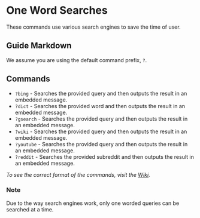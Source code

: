 # One Word Searches
These commands use various search engines to save the time of user.

## Guide Markdown
We assume you are using the default command prefix, `?`. 

## Commands
* `?bing` - Searches the provided query and then outputs the result in an embedded message.  
* `?dict` - Searches the provided word and then outputs the result in an embedded message.  
* `?gsearch` - Searches the provided query and then outputs the result in an embedded message.  
* `?wiki` - Searches the provided query and then outputs the result in an embedded message.  
* `?youtube` - Searches the provided query and then outputs the result in an embedded message. 
* `?reddit` - Searches the provided subreddit and then outputs the result in an embedded message. 

*To see the correct format of the commands, visit the [Wiki](https://github.com/Strand-Custom-Commands/Strand-Custom-Commands/wiki).*

### Note
Due to the way search engines work, only one worded queries can be searched at a time.
